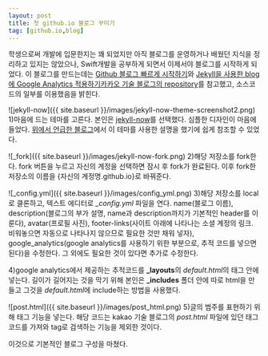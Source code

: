```yaml
---
layout: post
title: 첫 github.io 블로그 꾸미기
tag: [github.io,blog]
---
```


학생으로써 개발에 입문한지는 꽤 되었지만 아직 블로그를 운영하거나 배웠던 지식을 정리하고 있지는 않았으나, Swift개발을 공부하게 되면서 이제서야 블로그를 시작하게 되었다. 이 블로그를 만드는데는 [Github 블로그 빠르게 시작하기](https://thdev.net/653)와 [Jekyll을 사용한 blog에 Google Analytics 적용하기](https://rextarx.github.io/jekyll/2017/02/03/Applying_Google_Analytics_to_a_blog_using_Jekyll/)[카카오 기술 블로그의 repository](https://github.com/kakao/kakao.github.io)를 참고했고, 소스코드의 일부를 이용했음을 밝힌다.

![jekyll-now]({{ site.baseurl }}/images/jekyll-now-theme-screenshot2.png)
1)마음에 드는 테마를 고른다. 본인은 [jekyll-now](https://github.com/barryclark/jekyll-now)를 선택했다. 심플한 디자인이 마음에 들었다. [위에서 언급한 블로그](https://thdev.net/653)에서 이 테마를 사용한 설명을 했기에 쉽게 참조할 수 있었다.

![_fork]({{ site.baseurl }}/images/jekyll-now-fork.png)
2)해당 저장소를 fork한다. fork 버튼을 누르고 자신의 계정을 선택하면 잠시 후 fork가 완료된다. 이후 fork한 저장소의 이름을 {자신의 계정명.github.io}로 바꿔준다.

![_config.yml]({{ site.baseurl }}/images/config_yml.png)
3)해당 저장소를 local로 클론하고, 텍스트 에디터로 *_config.yml* 파일을 연다.
name(블로그 이름), description(블로그의 부가 설명, name과 description까지가 기본적인 header를 이룬다), avatar(프로필 사진), footer-links(사이트 아래에 나타나는 소셜 계정의 링크. 비워놓으면 자동으로 나타나지 않으므로 필요한 것만 채워 넣자), google_analytics(google analytics를 사용하기 위한 부분으로, 추적 코드를 넣으면 된다)을 수정한다. 그 외에도 필요한 것이 있다면 추가로 수정한다.

4)google analytics에서 제공하는 추적코드를 **_layouts**의 *default.html*의 <HEAD>태그 안에 넣는다. 길이가 길어지는 것을 막기 위해 본인은 **_includes** 폴더 안에 따로 html을 만들고 그것을 *default.html*에 include하는 방법을 사용했다.

![post.html]({{ site.baseurl }}/images/post_html.png)
5)글의 범주를 표현하기 위해 태그 기능을 넣는다. 해당 코드는 kakao 기술 블로그의 *post.html* 파일에 있던 태그 코드를 가져와 tag로 검색하는 기능을 제외한 것이다.

이것으로 기본적인 블로그 구성을 마쳤다.
